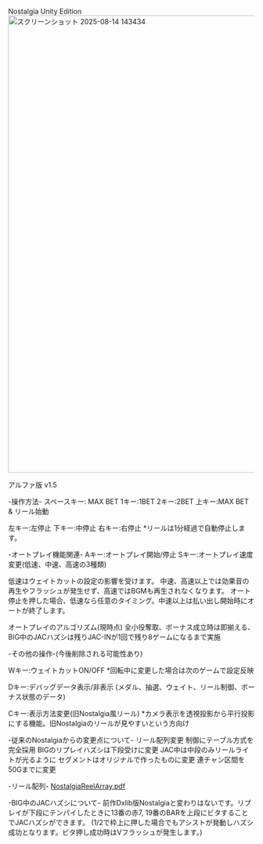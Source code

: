Nostalgia Unity Edition
<img width="1602" height="932" alt="スクリーンショット 2025-08-14 143434" src="https://github.com/user-attachments/assets/170f41fe-f3b6-42c1-8663-265a9becf6a4" />

アルファ版 v1.5


-操作方法-
スペースキー: MAX BET
1キー:1BET
2キー:2BET
上キー:MAX BET & リール始動

左キー:左停止
下キー:中停止
右キー:右停止
*リールは1分経過で自動停止します。


-オートプレイ機能関連-
Aキー:オートプレイ開始/停止
Sキー:オートプレイ速度変更(低速、中速、高速の3種類)

低速はウェイトカットの設定の影響を受けます。
中速、高速以上では効果音の再生やフラッシュが発生せず、高速ではBGMも再生されなくなります。
オート停止を押した場合、低速なら任意のタイミング。中速以上は払い出し開始時にオートが終了します。

オートプレイのアルゴリズム(現時点)
全小役奪取、ボーナス成立時は即揃える、BIG中のJACハズシは残りJAC-INが1回で残り8ゲームになるまで実施


-その他の操作-(今後削除される可能性あり)

Wキー:ウェイトカットON/OFF
*回転中に変更した場合は次のゲームで設定反映

Dキー:デバッグデータ表示/非表示
(メダル、抽選、ウェイト、リール制御、ボーナス状態のデータ)

Cキー:表示方法変更(旧Nostalgia風リール)
*カメラ表示を透視投影から平行投影にする機能。旧Nostalgiaのリールが見やすいという方向け


-従来のNostalgiaからの変更点について-
リール配列変更
制御にテーブル方式を完全採用
BIGのリプレイハズシは下段受けに変更
JAC中は中段のみリールライトが光るように
セグメントはオリジナルで作ったものに変更
連チャン区間を50Gまでに変更


-リール配列-
[NostalgiaReelArray.pdf](https://github.com/user-attachments/files/21766753/NostalgiaReelArray.pdf)

-BIG中のJACハズシについて-
前作Dxlib版Nostalgiaと変わりはないです。リプレイが下段にテンパイしたときに13番の赤7, 19番のBARを上段にビタすることでJACハズシができます。
(1/2で枠上に押した場合でもアシストが発動しハズシ成功となります。ビタ押し成功時はVフラッシュが発生します。)
